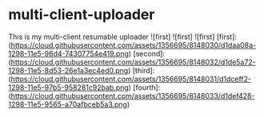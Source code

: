 # multi-client-uploader
This is my multi-client resumable uploader
![first]
![first]
![first]
[first]: (https://cloud.githubusercontent.com/assets/1356695/8148030/d1daa08a-1298-11e5-96d4-74307754e419.png)
[second]: (https://cloud.githubusercontent.com/assets/1356695/8148032/d1de5a72-1298-11e5-8d53-26e1a3ec4ed0.png)
[third]: (https://cloud.githubusercontent.com/assets/1356695/8148031/d1dceff2-1298-11e5-97b5-958281c92bab.png)
[fourth]: (https://cloud.githubusercontent.com/assets/1356695/8148033/d1def428-1298-11e5-9565-a70afbceb5a3.png)
